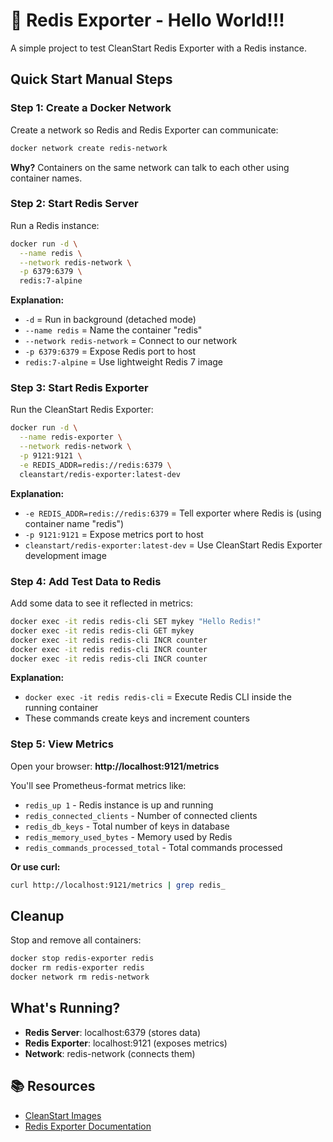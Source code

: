 # 🚀 Redis Exporter - Hello World!!! 

A simple project to test CleanStart Redis Exporter with a Redis instance.

## Quick Start Manual Steps

### Step 1: Create a Docker Network
Create a network so Redis and Redis Exporter can communicate:
```bash
docker network create redis-network
```
**Why?** Containers on the same network can talk to each other using container names.

### Step 2: Start Redis Server
Run a Redis instance:
```bash
docker run -d \
  --name redis \
  --network redis-network \
  -p 6379:6379 \
  redis:7-alpine
```
**Explanation:**
- `-d` = Run in background (detached mode)
- `--name redis` = Name the container "redis"
- `--network redis-network` = Connect to our network
- `-p 6379:6379` = Expose Redis port to host
- `redis:7-alpine` = Use lightweight Redis 7 image

### Step 3: Start Redis Exporter
Run the CleanStart Redis Exporter:
```bash
docker run -d \
  --name redis-exporter \
  --network redis-network \
  -p 9121:9121 \
  -e REDIS_ADDR=redis://redis:6379 \
  cleanstart/redis-exporter:latest-dev
```
**Explanation:**
- `-e REDIS_ADDR=redis://redis:6379` = Tell exporter where Redis is (using container name "redis")
- `-p 9121:9121` = Expose metrics port to host
- `cleanstart/redis-exporter:latest-dev` = Use CleanStart Redis Exporter development image

### Step 4: Add Test Data to Redis
Add some data to see it reflected in metrics:
```bash
docker exec -it redis redis-cli SET mykey "Hello Redis!"
docker exec -it redis redis-cli GET mykey
docker exec -it redis redis-cli INCR counter
docker exec -it redis redis-cli INCR counter
docker exec -it redis redis-cli INCR counter
```
**Explanation:**
- `docker exec -it redis redis-cli` = Execute Redis CLI inside the running container
- These commands create keys and increment counters

### Step 5: View Metrics
Open your browser: **http://localhost:9121/metrics**

You'll see Prometheus-format metrics like:
- `redis_up 1` - Redis instance is up and running
- `redis_connected_clients` - Number of connected clients
- `redis_db_keys` - Total number of keys in database
- `redis_memory_used_bytes` - Memory used by Redis
- `redis_commands_processed_total` - Total commands processed

**Or use curl:**
```bash
curl http://localhost:9121/metrics | grep redis_
```

## Cleanup

Stop and remove all containers:
```bash
docker stop redis-exporter redis
docker rm redis-exporter redis
docker network rm redis-network
```

## What's Running?

- **Redis Server**: localhost:6379 (stores data)
- **Redis Exporter**: localhost:9121 (exposes metrics)
- **Network**: redis-network (connects them)

## 📚 Resources

- [CleanStart Images](https://cleanstart.com/)
- [Redis Exporter Documentation](https://github.com/oliver006/redis_exporter)


